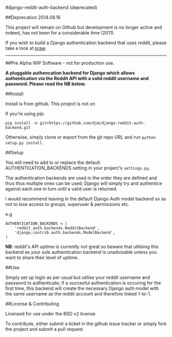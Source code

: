 #django-reddit-auth-backend (deprecated)

##Deprecation 2014.09.16

This project will remain on Github but development is no longer active and
indeed, has not been for a considerable time (2011).

If you wish to build a Django authentication backend that uses reddit, please
take a look at [praw](https://praw.readthedocs.org/en/v2.1.16/).

----

##Pre Alpha WIP Software - not for production use.

**A pluggable authencation backend for Django which allows authentication via the
Reddit API with a valid reddit username and password. Please read the NB below.**

##Install

Install is from github. This project is not on

If you're using pip:


    pip install -e git+https://github.com/djm/django-reddit-auth-backend.git

Otherwise, simply clone or export from the git repo URL and run `python
setup.py install`.

##Setup

You will need to add to or replace the default AUTHENTICATION_BACKENDS setting
in your project's `settings.py`.

The authentication backends are used in the order they are defined and thus
thus multiple ones can be used; Django will simply try and authentice against
each one in turn until a valid user is returned.

I would recommend leaving in the default Django Auth model backend so as not to
lose access to groups, superuser & permissions etc.

e.g


    AUTHENTICATION_BACKENDS = (
        'reddit_auth.backends.RedditBackend',
        'django.contrib.auth.backends.ModelBackend',
    )


**NB**: reddit's API uptime is currently not great so beware that utilising this
backend as your *sole* authentication backend is unadvisable unless you want to
share their level of uptime.

##Use

Simply set up login as per usual but utilise your reddit username and password
to authenticate; if a succesful authentication is occuring for the first
time, this backend will create the necessary Django auth model with the same
username as the reddit account and therefore linked 1-to-1.

##License & Contributing

Licensed for use under the BSD v2 license.

To contribute, either submit a ticket in the github issue tracker or simply
fork the project and submit a pull request.
